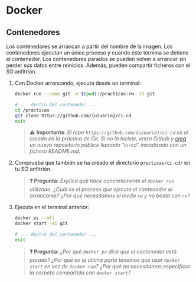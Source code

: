 # Docker
## Contenedores

Los contenedores se arrancan a partir del nombre de la imagen. Los contenedores ejecutan un único proceso y cuando éste termina se detiene el contenedor. Los contenedores parados se pueden volver a arrancar sin perder sus datos entre reinicios. Además, pueden compartir ficheros con el SO anfitrión.

1. Con Docker arrancando, ejecuta desde un terminal:
   ```bash
   docker run --name git -v $(pwd):/practicas:rw -it git
   ```
   ```bash
   # ... dentro del contenedor ...
   cd /practicas
   git clone https://github.com/{usuario}/ci-cd
   exit
   ```
   > ⚠️ **Importante**: _El repo `https://github.com/{usuario}/ci-cd` es el creado en la práctica de Git. Si no la hiciste, entra Github y [crea](https://github.com/new) un nuevo repositorio público llamado "ci-cd" inicializado con un fichero README.md._

1. Comprueba que también se ha creado el directorio `practicas/ci-cd/` en tu SO anfitrión.

   > **❓ Pregunta:** _Explica qué hace concretamente el `docker run` utilizado. ¿Cuál es el proceso que ejecuta el contenedor al arrancarse? ¿Por qué necesitamos el modo `rw` y no basta con `ro`?_

1. Ejecuta en el terminal anterior: 
   ```bash
   docker ps --all
   docker start -ai git
   ```
   ```bash
   # ... dentro del contenedor ...
   exit
   ```
   > **❓ Pregunta:** _¿Por qué `docker ps` dice que el contenedor está parado? ¿Por qué en la última parte tenemos que usar `docker start` en vez de `docker run`? ¿Por qué no necesitamos especificar la carpeta compartida con `docker start`?_





